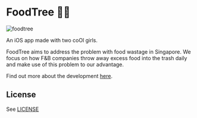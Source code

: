 # FoodTree 🌱💫
![foodtree](foodtree.png)

An iOS app made with two coOl girls.

FoodTree aims to address the problem with food wastage in Singapore. We focus on how F&B companies throw away excess food into the trash daily and make use of this problem to our advantage.

Find out more about the development [here](https://wanninglim.wixsite.com/foodtree).

## License
See [LICENSE](https://github.com/nigglett/foodtree-app/blob/master/LICENSE)
